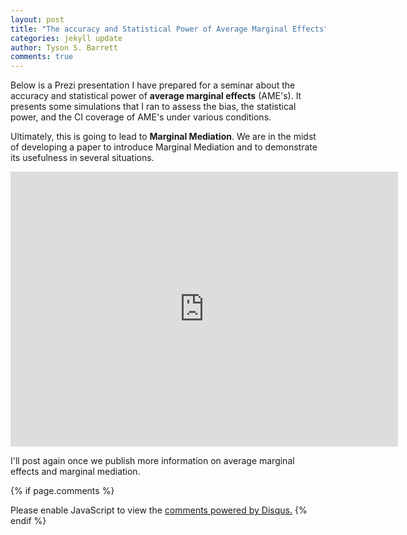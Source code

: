 ```yaml
---
layout: post
title: "The accuracy and Statistical Power of Average Marginal Effects"
categories: jekyll update
author: Tyson S. Barrett
comments: true
---
```


Below is a Prezi presentation I have prepared for a seminar about the accuracy and statistical power of **average marginal effects** (AME's). It presents some simulations that I ran to assess the bias, the statistical power, and the CI coverage of AME's under various conditions. 

Ultimately, this is going to lead to **Marginal Mediation**. We are in the midst of developing a paper to introduce Marginal Mediation and to demonstrate its usefulness in several situations.

<iframe id="iframe_container" frameborder="0" webkitallowfullscreen="" mozallowfullscreen="" allowfullscreen="" width="620" height="440" src="https://prezi.com/embed/wubokjvtjgzu/?bgcolor=ffffff&amp;lock_to_path=1&amp;autoplay=0&amp;autohide_ctrls=0&amp;landing_data=bHVZZmNaNDBIWnNjdEVENDRhZDFNZGNIUE43MHdLNWpsdFJLb2ZHanI0OUhUNDh6VTJlNlVMclVGaWxpWm5nbkdnPT0&amp;landing_sign=D89xDkiTKfrBBlOcUW7BXrRmZY5MMnIlrMGUSCz0zGQ"></iframe>

I'll post again once we publish more information on average marginal effects and marginal mediation.


{% if page.comments %} 
<div id="disqus_thread"></div>
<script>
    /**
     *  RECOMMENDED CONFIGURATION VARIABLES: EDIT AND UNCOMMENT THE SECTION BELOW TO INSERT DYNAMIC VALUES FROM YOUR PLATFORM OR CMS.
     *  LEARN WHY DEFINING THESE VARIABLES IS IMPORTANT: https://disqus.com/admin/universalcode/#configuration-variables
     */
    /*
    var disqus_config = function () {
        this.page.url = page.url;  // Replace PAGE_URL with your page's canonical URL variable
        this.page.identifier = page.identifer; // Replace PAGE_IDENTIFIER with your page's unique identifier variable
    };
    */
    (function() {  // DON'T EDIT BELOW THIS LINE
        var d = document, s = d.createElement('script');
        
        s.src = '//tysonstanley.disqus.com/embed.js';
        
        s.setAttribute('data-timestamp', +new Date());
        (d.head || d.body).appendChild(s);
    })();
</script>
<noscript>Please enable JavaScript to view the <a href="https://disqus.com/?ref_noscript" rel="nofollow">comments powered by Disqus.</a></noscript>
{% endif %}


